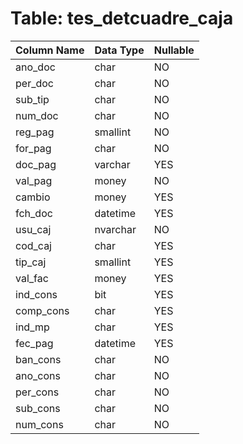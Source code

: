 # Table: tes_detcuadre_caja

| Column Name | Data Type | Nullable |
|-------------|-----------|----------|
| ano_doc | char | NO |
| per_doc | char | NO |
| sub_tip | char | NO |
| num_doc | char | NO |
| reg_pag | smallint | NO |
| for_pag | char | NO |
| doc_pag | varchar | YES |
| val_pag | money | NO |
| cambio | money | YES |
| fch_doc | datetime | YES |
| usu_caj | nvarchar | NO |
| cod_caj | char | YES |
| tip_caj | smallint | YES |
| val_fac | money | YES |
| ind_cons | bit | YES |
| comp_cons | char | YES |
| ind_mp | char | YES |
| fec_pag | datetime | YES |
| ban_cons | char | NO |
| ano_cons | char | NO |
| per_cons | char | NO |
| sub_cons | char | NO |
| num_cons | char | NO |
